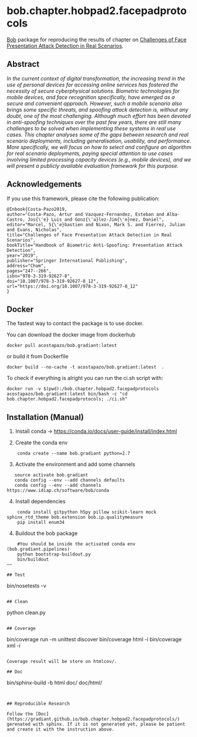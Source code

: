 # bob.chapter.hobpad2.facepadprotocols
 
[Bob](https://www.idiap.ch/software/bob/) package for reproducing the results of chapter on [Challenges of Face Presentation Attack Detection in Real Scenarios](https://link.springer.com/chapter/10.1007/978-3-319-92627-8_12).

## Abstract 

_In the current context of digital transformation, the increasing trend in the use of personal devices for accessing online services has fostered the necessity of secure cyberphysical solutions. Biometric technologies for mobile devices, and face recognition specifically, have emerged as a secure and convenient approach. However, such a mobile scenario also brings some specific threats, and spoofing attack detection is, without any doubt, one of the most challenging. Although much effort has been devoted in anti-spoofing techniques over the past few years, there are still many challenges to be solved when implementing these systems in real use cases. This chapter analyses some of the gaps between research and real scenario deployments, including generalisation, usability, and performance. More specifically, we will focus on how to select and configure an algorithm for real scenario deployments, paying special attention to use cases involving limited processing capacity devices (e.g., mobile devices), and we will present a publicly available evaluation framework for this purpose._

## Acknowledgements

If you use this framework, please cite the following publication:

~~~
@Inbook{Costa-Pazo2019,
author="Costa-Pazo, Artur and Vazquez-Fernandez, Esteban and Alba-Castro, Jos{\'e} Luis and Gonz{\'a}lez-Jim{\'e}nez, Daniel",
editor="Marcel, S{\'e}bastien and Nixon, Mark S. and Fierrez, Julian and Evans, Nicholas",
title="Challenges of Face Presentation Attack Detection in Real Scenarios",
bookTitle="Handbook of Biometric Anti-Spoofing: Presentation Attack Detection",
year="2019",
publisher="Springer International Publishing",
address="Cham",
pages="247--266",
isbn="978-3-319-92627-8",
doi="10.1007/978-3-319-92627-8_12",
url="https://doi.org/10.1007/978-3-319-92627-8_12"
}
~~~

## Docker 

The fastest way to contact the package is to use docker. 

You can download the docker image from dockerhub

~~~
docker pull acostapazo/bob.gradiant:latest 
~~~

or build it from Dockerfile

~~~
docker build --no-cache -t acostapazo/bob.gradiant:latest  .
~~~

To check if everything is alright you can run the ci.sh script with:

~~~
docker run -v $(pwd):/bob.chapter.hobpad2.facepadprotocols acostapazo/bob.gradiant:latest bin/bash -c "cd bob.chapter.hobpad2.facepadprotocols; ./ci.sh"
~~~

## Installation (Manual)


1. Install conda -> https://conda.io/docs/user-guide/install/index.html

2. Create the conda env

~~~
    conda create --name bob.gradiant python=2.7
~~~

3. Activate the environment and add some channels

~~~
   source activate bob.gradiant
   conda config --env --add channels defaults
   conda config --env --add channels https://www.idiap.ch/software/bob/conda
~~~

4. Install dependencies

~~~
    conda install gitpython h5py pillow scikit-learn mock sphinx_rtd_theme bob.extension bob.ip.qualitymeasure
    pip install enum34
~~~


4. Buildout the bob package

~~~
    #You should be inside the activated conda env (bob.gradiant.pipelines)
    python bootstrap-buildout.py
    bin/buildout
~~

## Test

~~~
  bin/nosetests -v
~~~

## Clean

~~~
  python clean.py
~~~

## Coverage

~~~  
  bin/coverage run -m unittest discover
  bin/coverage html -i
  bin/coverage xml -i
~~~

Coverage result will be store on htmlcov/.

## Doc

~~~
bin/sphinx-build -b html doc/ doc/html/
~~~


## Reproducible Research

Follow the [Doc](https://gradiant.github.io/bob.chapter.hobpad2.facepadprotocols/) gerenated with sphinx. If it is not generated yet, please be patient and create it with the instruction above. 

